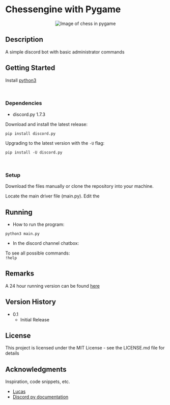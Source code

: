 # Chessengine with Pygame

<!-- ![Image of chess in pygame](https://github.com/LimIvan336/LimIvan336/blob/main/images/chessengine_screenshot.PNG) -->
<p align="center">
  <img src="https://github.com/LimIvan336/LimIvan336/blob/main/images/chessengine_screenshot.PNG", alt="Image of chess in pygame">
</p>

## Description

A simple discord bot with basic administrator commands 

## Getting Started

Install [python3](https://www.python.org/downloads/)

<br>

### Dependencies

* discord.py 1.7.3

Download and install the latest release:

`pip install discord.py`

Upgrading to the latest version with the `-U` flag:

`pip install -U discord.py`

<br>

### Setup
Download the files manually or clone the repository into your machine.

Locate the main driver file (main.py). Edit the 
<br>

## Running

* How to run the program:

</t>`python3 main.py`

* In the discord channel chatbox:

To see all possible commands: <br>
</t>`!help` 

## Remarks

A 24 hour running version can be found [here](https://replit.com/@LimIvan/Discord-Bot#main.py)

<!-- ## Authors

Contributors names and contact info

ex. Dominique Pizzie  
[@DomPizzie](https://twitter.com/dompizzie) -->

## Version History

* 0.1
    * Initial Release

## License

This project is licensed under the MIT License - see the LICENSE.md file for details

## Acknowledgments

Inspiration, code snippets, etc.
* [Lucas](https://www.youtube.com/channel/UCR-zOCvDCayyYy1flR5qaAg)
* [Discord py documentation](https://discordpy.readthedocs.io/en/stable/)
